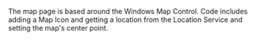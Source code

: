 The map page is based around the Windows Map Control. Code includes adding a Map Icon and getting a location from the Location Service and setting the map's center point.